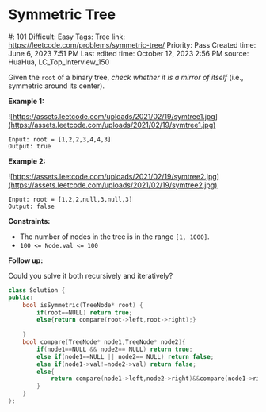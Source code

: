 # Symmetric Tree

#: 101
Difficult: Easy
Tags: Tree
link: https://leetcode.com/problems/symmetric-tree/
Priority: Pass
Created time: June 6, 2023 7:51 PM
Last edited time: October 12, 2023 2:56 PM
source: HuaHua, LC_Top_Interview_150

Given the `root` of a binary tree, *check whether it is a mirror of itself* (i.e., symmetric around its center).

**Example 1:**

![https://assets.leetcode.com/uploads/2021/02/19/symtree1.jpg](https://assets.leetcode.com/uploads/2021/02/19/symtree1.jpg)

```
Input: root = [1,2,2,3,4,4,3]
Output: true

```

**Example 2:**

![https://assets.leetcode.com/uploads/2021/02/19/symtree2.jpg](https://assets.leetcode.com/uploads/2021/02/19/symtree2.jpg)

```
Input: root = [1,2,2,null,3,null,3]
Output: false

```

**Constraints:**

- The number of nodes in the tree is in the range `[1, 1000]`.
- `100 <= Node.val <= 100`

**Follow up:**

Could you solve it both recursively and iteratively?

```cpp
class Solution {
public:
    bool isSymmetric(TreeNode* root) {
        if(root==NULL) return true;
        else{return compare(root->left,root->right);}
        
    }
    bool compare(TreeNode* node1,TreeNode* node2){
        if(node1==NULL && node2== NULL) return true;
        else if(node1==NULL || node2== NULL) return false;
        else if(node1->val!=node2->val) return false;
        else{
            return compare(node1->left,node2->right)&&compare(node1->right,node2->left);
        }
    }
};
```
